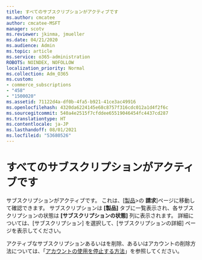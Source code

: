 ```yaml
---
title: すべてのサブスクリプションがアクティブです
ms.author: cmcatee
author: cmcatee-MSFT
manager: scotv
ms.reviewer: jkinma, jmueller
ms.date: 04/21/2020
ms.audience: Admin
ms.topic: article
ms.service: o365-administration
ROBOTS: NOINDEX, NOFOLLOW
localization_priority: Normal
ms.collection: Adm_O365
ms.custom:
- commerce_subscriptions
- "458"
- "1500020"
ms.assetid: 71122d4a-df0b-4fa5-b921-41ce3ac49916
ms.openlocfilehash: 4320da6224145e68c8757f316cdc012a1d4f2f6c
ms.sourcegitcommit: 540a4e2515f7cfddee65519046454fc4437cd287
ms.translationtype: HT
ms.contentlocale: ja-JP
ms.lasthandoff: 08/01/2021
ms.locfileid: "53680526"
---
```

# <a name="all-subscriptions-are-active"></a>すべてのサブスクリプションがアクティブです

サブスクリプションがアクティブです。 これは、[[製品](https://go.microsoft.com/fwlink/p/?linkid=842054)\>の **請求**]ページに移動して確認できます。 サブスクリプションは **[製品]** タブに一覧表示され、各サブスクリプションの状態は **[サブスクリプションの状態]** 列に表示されます。 詳細については、[サブスクリプション] を選択して、[サブスクリプションの詳細] ページを表示してください。
  
アクティブなサブスクリプションあるいはを削除、あるいはアカウントの削除方法については、「[アカウントの使用を停止する方法](https://docs.microsoft.com/microsoft-365/commerce/close-your-account?view=o365-worldwide)」を参照してください。
